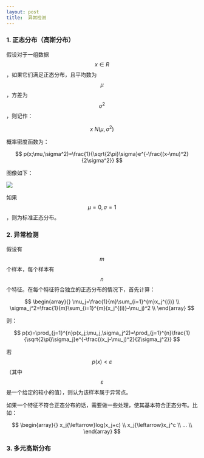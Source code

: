 ```yaml
---
layout: post
title:  异常检测
---
```


### 1. 正态分布（高斯分布）

假设对于一组数据 $$ x{\in}R $$，如果它们满足正态分布，且平均数为 $$ \mu $$，方差为 $$ \sigma^2 $$，则记作：

$$ x~N(\mu,\sigma^2) $$

概率密度函数为：

$$ p(x;\mu,\sigma^2)=\frac{1}{\sqrt{2\pi}\sigma}e^{-\frac{(x-\mu)^2}{2\sigma^2}} $$

图像如下：

![]({{site.baseurl}}/images/stanford-ml/anomaly-detection-1.png)

如果 $$ \mu=0,\sigma=1 $$，则为标准正态分布。

### 2. 异常检测

假设有 $$m$$ 个样本，每个样本有 $$n$$ 个特征。在每个特征符合独立的正态分布的情况下，首先计算：

$$
\begin{array}{}
\mu_j=\frac{1}{m}\sum_{i=1}^{m}x_j^{(i)} \\
\sigma_j^2=\frac{1}{m}\sum_{i=1}^{m}(x_j^{(i)}-\mu_j)^2 \\
\end{array}
$$

则：

$$ p(x)=\prod_{j=1}^{n}p(x_j;\mu_j,\sigma_j^2)=\prod_{j=1}^{n}\frac{1}{\sqrt{2\pi}\sigma_j}e^{-\frac{(x_j-\mu_j)^2}{2\sigma_j^2}} $$

若 $$ p(x)<\varepsilon $$（其中 $$ \varepsilon $$ 是一个给定的较小的值），则认为该样本属于异常点。

如果一个特征不符合正态分布的话，需要做一些处理，使其基本符合正态分布。比如：

$$
\begin{array}{}
x_j{\leftarrow}log(x_j+c) \\
x_j{\leftarrow}x_j^c \\
... \\
\end{array}
$$

### 3. 多元高斯分布